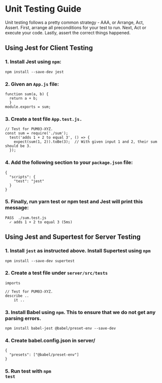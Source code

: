 # Unit Testing Guide
Unit testing follows a pretty common strategy - AAA, or Arrange, Act, Assert. 
First, arrange all preconditions for your test to run. 
Next, Act or execute your code. 
Lastly, assert the correct things happened.

## Using Jest for Client Testing 

### 1. Install Jest using <code>npm</code>:
<code>npm install --save-dev jest</code>

### 2. Given an <code>App.js</code> file:

```
function sum(a, b) {
  return a + b;
  }
module.exports = sum;
```

### 3. Create a test file <code>App.test.js.</code>

```
// Test for PUM03-XYZ.
const sum = require('./sum'); 
  test('adds 1 + 2 to equal 3', () => {
    expect(sum(1, 2)).toBe(3);  // With given input 1 and 2, their sum should be 3. 
  });
```

### 4. Add the following section to your <code>package.json</code> file:
```
{
  "scripts": {
    "test": "jest"
  }
}
```

### 5. Finally, run yarn test or npm test and Jest will print this message:
```
PASS  ./sum.test.js
  ✓ adds 1 + 2 to equal 3 (5ms)
```

## Using Jest and Supertest for Server Testing

### 1. Install <code>jest</code> as instructed above. Install Supertest using <code>npm</code>
<code>npm install --save-dev supertest</code>

### 2. Create a test file under <code>server/src/tests</code>

```
imports

// Test for PUM03-XYZ.
describe ..
    it ..
```

### 3. Install Babel using <code>npm</code>. This to ensure that we do not get any parsing errors.
<code>npm install babel-jest @babel/preset-env --save-dev</code>

### 4. Create babel.config.json in server/
```
{
  "presets": ["@babel/preset-env"]
}
```

### 5. Run test with <code>npm test</code>

